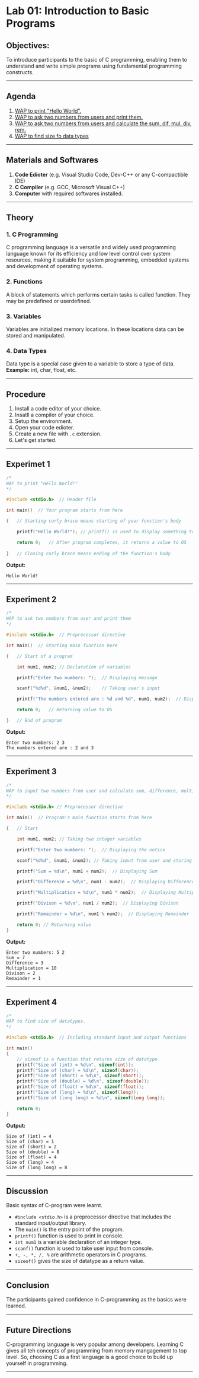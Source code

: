 # Lab 01: Introduction to Basic Programs

## Objectives:
To introduce participants to the basic of C programming, enabling them to understand and write simple programs using fundamental programming constructs.

---

## Agenda
1. [WAP to print "Hello World".](./01-hello-world.c)
2. [WAP to ask two numbers from users and print them.](./02-user-input.c)
3. [WAP to ask two numbers from users and calculate the sum, dif, mul, div, rem.](./03-arithmetic-operations.c)
4. [WAP to find size fo data types](./04-size-of-data-types.c)

---

## Materials and Softwares
1. **Code Edioter** (e.g. Visual Studio Code, Dev-C++ or any C-compactible IDE)
2. **C Compiler** (e.g. GCC, Microsoft Visual C++)
3. **Computer** with required softwares installed.

---

## Theory
### 1. C Programming
C programming language is a versatile and widely used programming language known for its efficiency and low level control over system resources, making it suitable for system programming, embedded systems and development of operating systems.

### 2. Functions
A block of statements which performs certain tasks is called function. They may be predefined or userdefined.

### 3. Variables
Variables are initialized memory locations. In these locations data can be stored and manipulated.

### 4. Data Types
Data type is a special case given to a variable to store a type of data.  
**Example:** int, char, float, etc.

---

## Procedure
1. Install a code editor of your choice.
2. Insatll a compiler of your choice.
3. Setup the environment.
4. Open your code edioter.
5. Create a new file with `.c` extension.
6. Let's get started.

---

## Experimet 1
```c
/*
WAP to print "Hello World!"
*/

#include <stdio.h>  // Header file

int main()  // Your program starts from here

{   // Starting curly brace means starting of your function's body

    printf("Hello World!"); // printf() is used to display something to user

    return 0;   // After program completes, it returns a value to OS
    
}   // Closing curly brace means ending of the function's body
```

**Output:**
```output
Hello World!
```

---

## Experiment 2
```c
/*
WAP to ask two numbers from user and print them
*/

#include <stdio.h>  // Preprocessor directive

int main()  // Starting main function here

{   // Start of a program

    int num1, num2; // Declaration of variables

    printf("Enter two numbers: ");  // Displaying message

    scanf("%d%d", &num1, &num2);    // Taking user's input

    printf("The numbers entered are : %d and %d", num1, num2);  // Displaying the numbers entered by user

    return 0;   // Returning value to OS

}   // End of program
```

**Output:**
```output
Enter two numbers: 2 3
The numbers entered are : 2 and 3
```

---

## Experiment 3
```c
/*
WAP to input two numbers from user and calculate sum, difference, multiplication, division and remainder
*/

#include <stdio.h> // Preprocessor directive

int main()  // Program's main function starts from here

{   // Start

    int num1, num2; // Taking two integer variables

    printf("Enter two numbers: ");  // Displaying the notice

    scanf("%d%d", &num1, &num2); // Taking input from user and storing them in variables

    printf("Sum = %d\n", num1 + num2);  // Displaying Sum

    printf("Difference = %d\n", num1 - num2);  // Displaying Difference

    printf("Multiplication = %d\n", num1 * num2);  // Displaying Multiplication

    printf("Divison = %d\n", num1 / num2);  // Displaying Divison

    printf("Remainder = %d\n", num1 % num2);  // Displaying Remainder

    return 0; // Returning value
}
```

**Output:**
```output
Enter two numbers: 5 2
Sum = 7
Difference = 3
Multiplication = 10
Divison = 2
Remainder = 1
```

---

## Experiment 4
```c
/*
WAP to find size of datatypes.
*/

#include <stdio.h>  // Including standard input and output functions

int main()
{
    // sizeof is a function that returns size of datatype
    printf("Size of (int) = %d\n", sizeof(int));
    printf("Size of (char) = %d\n", sizeof(char));
    printf("Size of (short) = %d\n", sizeof(short));
    printf("Size of (double) = %d\n", sizeof(double));
    printf("Size of (float) = %d\n", sizeof(float));
    printf("Size of (long) = %d\n", sizeof(long));
    printf("Size of (long long) = %d\n", sizeof(long long));

    return 0;
}
```

**Output:**
```output
Size of (int) = 4
Size of (char) = 1
Size of (short) = 2
Size of (double) = 8
Size of (float) = 4
Size of (long) = 4
Size of (long long) = 8
```

---

## Discussion
Basic syntax of C-program were learnt. 
- `#include <stdio.h>` is a preprocessor directive that includes the standard input/output library. 
- The `main()` is the entry point of the program. 
- `printf()` function is used to print in console. 
- `int num1` is a variable declaration of an integer type. 
- `scanf()` function is used to take user input from console. 
- `+, -, *, /, %` are arithmetic operators in C programs. 
- `sizeof()` gives the size of datatype as a return value.

---

## Conclusion
The participants gained confidence in C-programming as the basics were learned.

---

## Future Directions
C-programming language is very popular among developers. Learning C gives all teh concepts of programming from memory mangagement to top level. So, choosing C as a first language is a good choice to build up yourself in programming.

---
